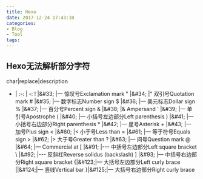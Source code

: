 ```yaml
---
title: Hexo 
date: 2017-12-24 17:43:10
categories: 
- Blog
- Tool
tags:
---
```


## Hexo无法解析部分字符
char|replace|description
- | :-: | -: 
&#33; |\&#33; |— 惊叹号Exclamation mark 
&#34; |\&#34; |&quot; 双引号Quotation mark 
&#35; |\&#35; |— 数字标志Number sign 
&#36; |\&#36; |— 美元标志Dollar sign 
&#37; |\&#37; |— 百分号Percent sign 
&#38; |\&#38; |&amp; Ampersand 
&#39; |\&#39; |— 单引号Apostrophe 
&#40; |\&#40; |— 小括号左边部分Left parenthesis 
&#41; |\&#41; |— 小括号右边部分Right parenthesis 
&#42; |\&#42; |— 星号Asterisk 
&#43; |\&#43; |— 加号Plus sign 
&#60; |\&#60; |&lt; 小于号Less than 
&#61; |\&#61; |— 等于符号Equals sign 
&#62; |\&#62; |&gt; 大于号Greater than 
&#63; |\&#63; |— 问号Question mark 
&#64; |\&#64; |— Commercial at 
&#91; |\&#91; |--- 中括号左边部分Left square bracket 
&#92; |\&#92; |--- 反斜杠Reverse solidus (backslash) 
&#93; |\&#93; |— 中括号右边部分Right square bracket 
&#123;|\&#123;|— 大括号左边部分Left curly brace 
&#124;|\&#124;|— 竖线Vertical bar 
&#125;|\&#125;|— 大括号右边部分Right curly brace 

